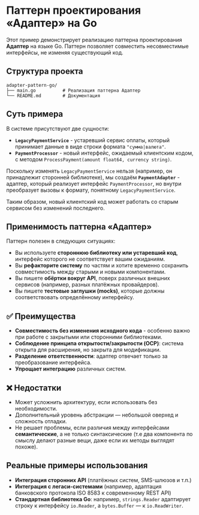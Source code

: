 # Паттерн проектирования «Адаптер» на Go

Этот пример демонстрирует реализацию паттерна проектирования **Адаптер** на языке Go. Паттерн позволяет совместить несовместимые интерфейсы, не изменяя существующий код.

## Структура проекта

```
adapter-pattern-go/
├── main.go          # Реализация паттерна Адаптер
└── README.md        # Документация
```

## Суть примера

В системе присутствуют две сущности:

- **`LegacyPaymentService`** - устаревший сервис оплаты, который принимает данные в виде строки формата `"сумма|валюта"`.
- **`PaymentProcessor`** - новый интерфейс, ожидаемый клиентским кодом, с методом `ProcessPayment(amount float64, currency string)`.

Поскольку изменять `LegacyPaymentService` нельзя (например, он принадлежит сторонней библиотеке), мы создаём **`PaymentAdapter`** - адаптер, который реализует интерфейс `PaymentProcessor`, но внутри преобразует вызовы к формату, понятному `LegacyPaymentService`.

Таким образом, новый клиентский код может работать со старым сервисом без изменений последнего.

## Применимость паттерна «Адаптер»

Паттерн полезен в следующих ситуациях:

- Вы используете **стороннюю библиотеку или устаревший код**, интерфейс которого не соответствует вашим ожиданиям.
- Вы **рефакторите систему** по частям и хотите временно сохранить совместимость между старыми и новыми компонентами.
- Вы пишете **обёртки вокруг API**, поверх различных внешних сервисов (например, разных платёжных провайдеров).
- Вы пишете **тестовые заглушки (mocks)**, которые должны соответствовать определённому интерфейсу.

## ✅ Преимущества

- **Совместимость без изменения исходного кода** - особенно важно при работе с закрытыми или сторонними библиотеками.
- **Соблюдение принципа открытости/закрытости (OCP)**: система открыта для расширения, но закрыта для модификации.
- **Разделение ответственности**: адаптер отвечает только за преобразование интерфейса.
- **Упрощает интеграцию** различных систем.

## ❌ Недостатки

- Может усложнить архитектуру, если использовать без необходимости.
- Дополнительный уровень абстракции — небольшой оверхед и сложность отладки.
- Не решает проблемы, если различия между интерфейсами **семантические**, а не только синтаксические (т.е два компонента по смыслу делают разные вещи, даже если их методы выглядят похоже).

## Реальные примеры использования

- **Интеграция сторонних API** (платёжных систем, SMS-шлюзов и т.п.)
- **Интеграция с легаси-системами** (например, адаптация банковского протокола ISO 8583 к современному REST API)
- **Стандартная библиотека Go**: например, `strings.Reader` адаптирует строку к интерфейсу `io.Reader`, а `bytes.Buffer` — к `io.ReadWriter`.
